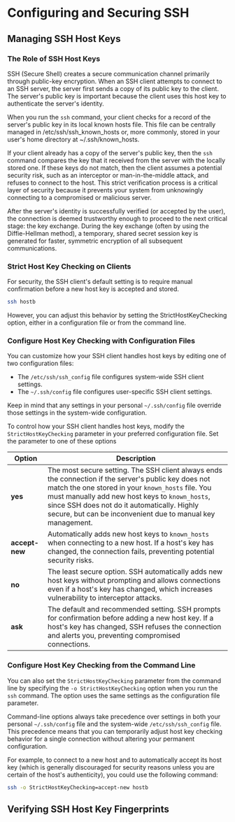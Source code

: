 # Configuring and Securing SSH

## Managing SSH Host Keys

### The Role of SSH Host Keys

SSH (Secure Shell) creates a secure communication channel primarily through public-key encryption. When an SSH client attempts to connect to an SSH server, the server first sends a copy of its public key to the client. The server's public key is important because the client uses this host key to authenticate the server's identity.

When you run the `ssh` command, your client checks for a record of the server's public key in its local known hosts file. This file can be centrally managed in /etc/ssh/ssh_known_hosts or, more commonly, stored in your user's home directory at ~/.ssh/known_hosts.

If your client already has a copy of the server's public key, then the `ssh` command compares the key that it received from the server with the locally stored one. If these keys do not match, then the client assumes a potential security risk, such as an interceptor or man-in-the-middle attack, and refuses to connect to the host. This strict verification process is a critical layer of security because it prevents your system from unknowingly connecting to a compromised or malicious server.

After the server's identity is successfully verified (or accepted by the user), the connection is deemed trustworthy enough to proceed to the next critical stage: the key exchange. During the key exchange (often by using the Diffie-Hellman method), a temporary, shared secret session key is generated for faster, symmetric encryption of all subsequent communications.

### Strict Host Key Checking on Clients

For security, the SSH client's default setting is to require manual confirmation before a new host key is accepted and stored.

```bash
ssh hostb
```

However, you can adjust this behavior by setting the StrictHostKeyChecking option, either in a configuration file or from the command line.

### Configure Host Key Checking with Configuration Files

You can customize how your SSH client handles host keys by editing one of two configuration files:

- The `/etc/ssh/ssh_config` file configures system-wide SSH client settings.
- The `~/.ssh/config` file configures user-specific SSH client settings.

Keep in mind that any settings in your personal `~/.ssh/config` file override those settings in the system-wide configuration.

To control how your SSH client handles host keys, modify the `StrictHostKeyChecking` parameter in your preferred configuration file. Set the parameter to one of these options

| Option      | Description |
|-------------|-------------|
| **yes**     | The most secure setting. The SSH client always ends the connection if the server's public key does not match the one stored in your `known_hosts` file. You must manually add new host keys to `known_hosts`, since SSH does not do it automatically. Highly secure, but can be inconvenient due to manual key management. |
| **accept-new** | Automatically adds new host keys to `known_hosts` when connecting to a new host. If a host's key has changed, the connection fails, preventing potential security risks. |
| **no**      | The least secure option. SSH automatically adds new host keys without prompting and allows connections even if a host's key has changed, which increases vulnerability to interceptor attacks. |
| **ask**     | The default and recommended setting. SSH prompts for confirmation before adding a new host key. If a host's key has changed, SSH refuses the connection and alerts you, preventing compromised connections. |


### Configure Host Key Checking from the Command Line

You can also set the `StrictHostKeyChecking` parameter from the command line by specifying the `-o StrictHostKeyChecking` option when you run the `ssh` command. The option uses the same settings as the configuration file parameter.

Command-line options always take precedence over settings in both your personal `~/.ssh/config` file and the system-wide `/etc/ssh/ssh_config` file. This precedence means that you can temporarily adjust host key checking behavior for a single connection without altering your permanent configuration.

For example, to connect to a new host and to automatically accept its host key (which is generally discouraged for security reasons unless you are certain of the host's authenticity), you could use the following command:

```bash
ssh -o StrictHostKeyChecking=accept-new hostb
```

## Verifying SSH Host Key Fingerprints
